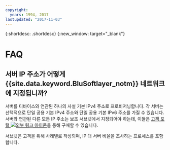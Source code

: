 ```yaml
---
copyright:
  years: 1994, 2017
lastupdated: "2017-11-03"
---
```

{:shortdesc: .shortdesc}
{:new_window: target="_blank"}

# FAQ

## 서버 IP 주소가 어떻게 {{site.data.keyword.BluSoftlayer_notm}} 네트워크에 지정됩니까? 

서버를 디바이스와 연관된 하나의 사설 기본 IPv4 주소로 프로비저닝합니다. 각 서버는 선택적으로 단일 공용 기본 IPv4 주소와 단일 공용 기본 IPv6 주소를 가질 수 있습니다. 서버와 연관된 다른 모든 IP 주소는 보조 서브넷에서 지정되어야 하는데, 이들은 [고객 포털 ![외부 링크 아이콘](../../icons/launch-glyph.svg "외부 링크 아이콘")](https://control.softlayer.com/)을 통해 구매할 수 있습니다. 

서브넷은 고객을 위해 사례별로 작성되며, IP 대 서버 비율을 조사하는 프로세스를 포함합니다. 
